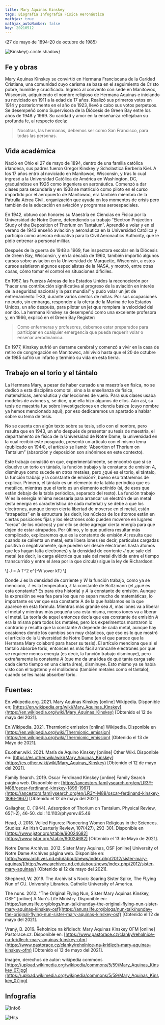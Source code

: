 ```yaml
---
title: Mary Aquinas Kinskey
tags: Biografía Infografía Física Aeronáutica
mathjax: true
mathjax_autoNumber: false
key: 20210512
---
```


(27 de mayo de 1894-20 de octubre de 1985)


![Kinskey](https://raw.githubusercontent.com/A-C-C-Guadalupe-Ortiz-De-Landazuri/Blog/master/infografias/Kinskey/Retrato.jpg){:.circle.shadow}

## Fe y obras

Mary Aquinas Kinskey se convirtió en Hermana Franciscana de la Caridad Cristiana, una comunidad cuyo carisma se basa en el seguimiento de Cristo pobre, humilde y crucificado. Ingresó al convento con sede en Manitowoc, Wisconsin, adquiriendo el nombre religioso de Hermana Aquinas e iniciando su noviciado en 1911 a la edad de 17 años. Realizó sus primeros votos en 1914 y posteriormente en el año de 1923, llevó a cabo sus votos perpetuos. Se desempeñó como Supervisora de la Diócesis de Green Bay entre los años de 1948 y 1969. Su caridad y amor en la enseñanza reflejaban su profunda fe, al respecto decía: 
>Nosotras, las hermanas, debemos ser como San Francisco, para todas las personas.

## Vida académica

Nació en Ohio el 27 de mayo de 1894, dentro de una familia católica irlandesa, sus padres fueron Gregor Kinskey y Scholastica Berberia Kiel. A los 17 años entró al noviciado en Manitowoc, Wisconsin, y tras lo cual ingresó a la Universidad Católica de América en Washington, DC, graduándose en 1926 como ingeniera en aeronáutica. Comenzó a dar clases para secundaria y en 1938 se matriculó como piloto en el curso impartido por el aeropuerto de Manitowoc, era también miembro de la Patrulla Aérea Civil, organización que ayuda en los momentos de crisis pero también de la educación en aviación y programas aeroespaciales.

En 1942, obtuvo con honores su Maestría en Ciencias en Física por la Universidad de Notre Dame, defendiendo su trabajo “Electron Projection Study of the Deposition of Thorium on Tantalum”. 
Aprendió a volar y en el verano de 1943 enseñó aviación y aeronáutica en la Universidad Católica y participó como asesora educativa para la Civil Aeronautics Authority, que le pidió entrenar a personal militar. 

Después de la guerra de 1948 a 1969, fue inspectora escolar en la Diócesis de Green Bay, Wisconsin, y en la década de 1960, también impartió algunos cursos sobre aviación en la Universidad de Marquette, Wisconsin, a estos cursos asistieron algunos especialistas de la NASA, y mostró, entre otras cosas, cómo tomar el control en situaciones difíciles.

En 1957, las Fuerzas Aéreas de los Estados Unidos la reconocierón por "hacer una contribución significativa al progreso de la aviación en interés de la seguridad nacional y la paz mundial" y pudo volar un jet de entrenamiento T-33, durante varios cientos de millas. Por sus ocupaciones no pudo, sin embargo, responder a la oferta de la Marina de los Estados Unidos, un año después, para pilotar un jet que rompiera la velocidad del sonido. La hermana Kinskey se desempeñó como una excelente profesora y, en 1966, explicó en el Green Bay Register:
> Como enfermeras y profesores, debemos estar preparados para participar en cualquier emergencia que pueda requerir volar o enseñar aerodinámica.

En 1977, Kinskey sufrió un derrame cerebral y comenzó a vivir en la casa de retiro de congregación en Manitowoc, ahí vivió hasta que el 20 de octubre de 1985 sufrió un infarto y terminó su vida en esta tierra.

## Trabajo en el torio y el tántalo<!---(Un trabajo importante)-->


La Hermana Mary, a pesar de haber cursado una maestría en física, no se dedicó a esta disciplina como tal, sino a la enseñanza de física, matemáticas, aeronáutica y dar lecciones de vuelo. Para sus clases usaba modelos de aviones y, se dice, que ella hizo algunos de ellos. Aún así, su tesis de maestría fue sobre investigaciones en ciencia básica (cuyo nombre ya hemos mencionado aquí), por eso dedicaremos un apartado a hablar sobre su tema de tesis.

No se cuenta con algún texto sobre su tesis, sólo con el nombre, pero resulta que en 1943, un año después de presentar su tesis de maestría, el departamento de física de la Universidad de Notre Dame, la universidad en la cual recibió este posgrado, presentó un artículo con el mismo tema (publicado en 1944), el artículo se llamó: “Absortion of Thorium on Tantalum” (absorción y deposición son sinónimos en este contexto).

Este trabajo consistió en que, experimentalmente, se encontró que si se disuelve un torio en tántalo, la función trabajo y la constante de emisión $A$, disminuye como sucede en otros metales, pero ¿qué es el torio, el tántalo, la función trabajo y la constante de emisión?, bueno eso trataremos de explicar. Primero, el tántalo es un elemento de la tabla periódica que es metálico, mientras que el torio es un elemento actínido (sí, de esos que están debajo de la tabla periódica, separado del resto). La función trabajo $W$ es la energía mínima necesaria para arrancar un electrón de un metal (esta energía es característica de cada material) y se debe a que los electrones, aunque tienen cierta libertad de moverse en el metal, están “atrapados” en la estructura (es decir, los núcleos de los átomos están en ciertas posiciones fijas y los electrones sólo pueden moverse en lugares “cerca” de los núcleos) y por ello se debe agregar cierta energía para que dejen de estar atrapados. Por último, y lo que pudiera resultar más complicado, explicaremos que es la constante de emisión $A$; resulta que cuando se calienta un metal, este libera iones (es decir, partículas cargadas positiva o negativamente, que pueden ser desde electrones hasta átomos que les hagan falta electrones) y la densidad de corriente $J$ que sale del metal (es decir, la carga eléctrica que sale del metal dividida entre el tiempo transcurrido y entre el área por la que circula) sigue la ley de Richardson: 

\\[ J = A T^2 e^{-W \over kT} \\]

Donde $J$ es la densidad de corriente y $W$ la función trabajo, como ya se mencionó, $T$ es la temperatura, $k$ la constante de Boltzmann (el ¿qué es esta constante? Es para otra historia) y $A$ la constante de emisión. Aunque la expresión se vea fea para los que no sepan mucho de matemáticas, lo importante es ver que esa constante A de la que hablamos es la que aparece en esta fórmula. Mientras más grande sea $A$, más iones va a liberar el metal y mientras más pequeña sea esta misma, menos iones va a liberar el metal. La teoría de aquel entonces decía que esa constante de emisión $A$ era la misma para todos los metales, pero los experimentos mostraron lo contrario y resulta que la constante $A$ depende de cada metal, aunque hay ocasiones donde los cambios son muy drásticos, que eso es lo que mostró el artículo de la Universidad de Notre Dame (en el que parece que la Hermana Mary colaboró para hacer su tesis). El artículo menciona que si el tántalo absorbe torio, entonces es más fácil arrancarle electrones por que se requiere menos energía (es decir, la función trabajo disminuye), pero extrañamente la constante $A$ (que me da una idea de qué tanta carga sale cada cierto tiempo en una cierta área), disminuye. Esto mismo ya se había visto con el tugsteno y el molibdeno (también metales como el tántalo), cuando se les hacía absorber torio.


## Fuentes:

En.wikipedia.org. 2021. Mary Aquinas Kinskey [online] Wikipedia. Disponible en; [https://en.wikipedia.org/wiki/Mary_Aquinas_Kinskey](https://en.wikipedia.org/wiki/Mary_Aquinas_Kinskey) [Obtenido el 12 de mayo del 2021].

En.Wikipedia. 2021. Thermionic emission [online] Wikipedia. Disponible en [https://en.wikipedia.org/wiki/Thermionic_emission](https://en.wikipedia.org/wiki/Thermionic_emission) [Obtenido el 13 de Mayo de 2021].

Es.other.wiki. 2021. María de Aquino Kinskey [online] Other Wiki. Disponible en: [https://es.other.wiki/wiki/Mary_Aquinas_Kinskey](https://es.other.wiki/wiki/Mary_Aquinas_Kinskey) [Obtenido el 12 de mayo del 2021].

Family Search. 2019. Oscar Ferdinand Kinskey [online] Family Search página web. Disponible en: [https://ancestors.familysearch.org/en/LR3Y-M88/oscar-ferdinand-kinskey-1896-1967](https://ancestors.familysearch.org/en/LR3Y-M88/oscar-ferdinand-kinskey-1896-1967) [Obtenido el 12 de mayo del 2021].

Gallagher, C. (1944). Adsorption of Thorium on Tantalum. Physical Review, 65(1-2), 46-50. doi: 10.1103/physrev.65.46

Head, J. 2018. Veiled Figures: Pioneering Women Religious in the Sciences. Studies: An Irish Quarterly Review, 107(427), 293-301. Disponible en [https://www.jstor.org/stable/90024682](https://www.jstor.org/stable/90024682) [Obtenido el 13 de Mayo de 2021].

Notre Dame Archives. 2012. Sister Mary Aquinas, OSF [online] University of Notre Dame Archives página web. Disponible en: [http://www.archives.nd.edu/about/news/index.php/2012/sister-mary-aquinas/](http://www.archives.nd.edu/about/news/index.php/2012/sister-mary-aquinas/) [Obtenido el 12 de mayo del 2021].

Shepherd, W. 2019. The Archivist´s Nook: Soaring Sister Spike, The FLying Nun of CU. University Libraries. Catholic University of America. 

The nuns. 2012. "The Original Flying Nun, Sister Mary Aquinas Kinskey, OSF" [online] A Nun's Life Ministry. Disponible en: [https://anunslife.org/blogs/nun-talk/nunday-the-original-flying-nun-sister-mary-aquinas-kinskey-osf](https://anunslife.org/blogs/nun-talk/nunday-the-original-flying-nun-sister-mary-aquinas-kinskey-osf) [Obtenido el 12 de mayo del 2021].

Vraný, B. 2016. Řeholnice na křídlech: Mary Aquinas Kinskey OFM [online] Pastorace.cz. Disponible en: [https://www.pastorace.cz/clanky/reholnice-na-kridlech-mary-aquinas-kinskey-ofm](https://www.pastorace.cz/clanky/reholnice-na-kridlech-mary-aquinas-kinskey-ofm) [Obtenido el 12 de mayo del 2021].

Imagen, derechos de autor: wikipedia commons [https://upload.wikimedia.org/wikipedia/commons/5/59/Mary_Aquinas_Kinskey_07.jpg](https://upload.wikimedia.org/wikipedia/commons/5/59/Mary_Aquinas_Kinskey_07.jpg)

## Infografía


![Info6](https://raw.githubusercontent.com/A-C-C-Guadalupe-Ortiz-De-Landazuri/Blog/master/infografias/poster6.jpg)

![Hits](https://hits.seeyoufarm.com/api/count/incr/badge.svg?url=https%3A%2F%2Fgithub.com%2FA-C-C-Guadalupe-Ortiz-De-Landazuri%2FA-C-C-Guadalupe-Ortiz-De-Landazuri.github.io%2Fblob%2Fmaster%2F_posts%2F2021-05-14-Kinskey.md&count_bg=%23FFFFFF&title_bg=%23FFFFFF&icon=&icon_color=%23E7E7E7&title=visitas&edge_flat=true)
